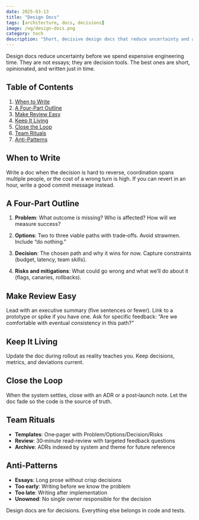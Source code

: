 ```yaml
---
date: 2025-03-13
title: "Design Docs"
tags: [architecture, docs, decisions]
image: /og/design-docs.png
category: tech
description: "Short, decisive design docs that reduce uncertainty and align teams. Write them just in time, keep them living, and close the loop."
---
```


Design docs reduce uncertainty before we spend expensive engineering time. They are not essays; they are decision tools. The best ones are short, opinionated, and written just in time.

## Table of Contents

1. [When to Write](#when-to-write)
2. [A Four-Part Outline](#a-four-part-outline)
3. [Make Review Easy](#make-review-easy)
4. [Keep It Living](#keep-it-living)
5. [Close the Loop](#close-the-loop)
6. [Team Rituals](#team-rituals)
7. [Anti-Patterns](#anti-patterns)

## When to Write

Write a doc when the decision is hard to reverse, coordination spans multiple people, or the cost of a wrong turn is high. If you can revert in an hour, write a good commit message instead.

## A Four-Part Outline

1) **Problem**: What outcome is missing? Who is affected? How will we measure success?

2) **Options**: Two to three viable paths with trade‑offs. Avoid strawmen. Include “do nothing.”

3) **Decision**: The chosen path and why it wins for now. Capture constraints (budget, latency, team skills).

4) **Risks and mitigations**: What could go wrong and what we’ll do about it (flags, canaries, rollbacks).

## Make Review Easy

Lead with an executive summary (five sentences or fewer). Link to a prototype or spike if you have one. Ask for specific feedback: “Are we comfortable with eventual consistency in this path?”

## Keep It Living

Update the doc during rollout as reality teaches you. Keep decisions, metrics, and deviations current.

## Close the Loop

When the system settles, close with an ADR or a post‑launch note. Let the doc fade so the code is the source of truth.

## Team Rituals

- **Templates**: One‑pager with Problem/Options/Decision/Risks
- **Review**: 30‑minute read‑review with targeted feedback questions
- **Archive**: ADRs indexed by system and theme for future reference

## Anti-Patterns

- **Essays**: Long prose without crisp decisions
- **Too early**: Writing before we know the problem
- **Too late**: Writing after implementation
- **Unowned**: No single owner responsible for the decision

Design docs are for decisions. Everything else belongs in code and tests.